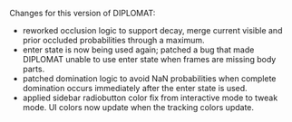 Changes for this version of DIPLOMAT:
- reworked occlusion logic to support decay, merge current visible and prior occluded probabilities through a maximum.
- enter state is now being used again; patched a bug that made DIPLOMAT unable to use enter state when frames are missing body parts.
- patched domination logic to avoid NaN probabilities when complete domination occurs immediately after the enter state is used.
- applied sidebar radiobutton color fix from interactive mode to tweak mode. UI colors now update when the tracking colors update.
